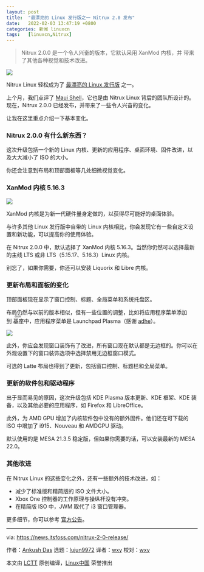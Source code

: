 ```yaml
---
layout: post
title:	"最漂亮的 Linux 发行版之一 Nitrux 2.0 发布"
date:	2022-02-03 13:47:19 +0800 
categories:	新闻 linuxcn 
tags:	[linuxcn,Nitrux]
---
```




> 
> Nitrux 2.0.0 是一个令人兴奋的版本，它默认采用 XanMod 内核，并 带来了其他各种视觉和技术改进。
> 
> 
> 


![](/Asserts/Images//attachment/album/202202/03/134719jkk774r78nmm6iwm.png)


Nitrux Linux 轻松成为了 [最漂亮的 Linux 发行版](https://itsfoss.com/beautiful-linux-distributions/) 之一。


上个月，我们点评了 [Maui Shell](https://news.itsfoss.com/maui-shell-unveiled/)，它也是由 Nitrux Linux 背后的团队所设计的。现在，Nitrux 2.0.0 已经发布，并带来了一些令人兴奋的变化。


让我在这里重点介绍一下基本变化。


### Nitrux 2.0.0 有什么新东西？


这次升级包括一个新的 Linux 内核、更新的应用程序、桌面环境、固件改进，以及大大减小了 ISO 的大小。


你还会注意到布局和顶部面板等几处细微视觉变化。


### XanMod 内核 5.16.3


![](/Asserts/Images//attachment/album/202202/03/134721md1e18eectifcf55.png)


XanMod 内核是为新一代硬件量身定做的，以获得尽可能好的桌面体验。


与许多其他 Linux 发行版中自带的 Linux 内核相比，你会发现它有一些自定义设置和新功能，可以提高你的使用体验。


在 Nitrux 2.0.0 中，默认选择了 XanMod 内核 5.16.3。当然你仍然可以选择最新的主线 LTS 或非 LTS（5.15.17、5.16.3）Linux 内核。


别忘了，如果你需要，你还可以安装 Liquorix 和 Libre 内核。


### 更新布局和面板的变化


顶部面板现在显示了窗口控制、标题、全局菜单和系统托盘区。


布局仍然与以前的版本相似，但有一些位置的调整，比如将应用程序菜单添加到<ruby> 基座 <rt>  dock </rt></ruby>中，应用程序菜单是 Launchpad Plasma（感谢 [adhe](https://www.pling.com/u/adhe/)）。


![](/Asserts/Images//attachment/album/202202/03/134721md1e18eectifcf55.png)


此外，你应会发现窗口装饰有了改进，所有窗口现在默认都是无边框的。你可以在外观设置下的窗口装饰选项中选择禁用无边框窗口模式。


可选的 Latte 布局也得到了更新，包括窗口控制、标题栏和全局菜单。


### 更新的软件包和驱动程序


出于显而易见的原因，这次升级包括 KDE Plasma 版本更新、KDE 框架、KDE 装备，以及其他必要的应用程序，如 Firefox 和 LibreOffice。


此外，为 AMD GPU 增加了内核软件包中没有的额外固件。他们还在可下载的 ISO 中增加了 i915、Nouveau 和 AMDGPU 驱动。


默认使用的是 MESA 21.3.5 稳定版，但如果你需要的话，可以安装最新的 MESA 22.0。


### 其他改进


在 Nitrux Linux 的这些变化之外，还有一些额外的技术改进，如：


* 减少了标准版和精简版的 ISO 文件大小。
* Xbox One 控制器的工作原理与操纵杆没有冲突。
* 在精简版 ISO 中，JWM 取代了 i3 窗口管理器。


更多细节，你可以参考 [官方公告](https://nxos.org/changelog/release-announcement-nitrux-2-0-0/#download)。




---


via: <https://news.itsfoss.com/nitrux-2-0-release/>


作者：[Ankush Das](https://news.itsfoss.com/author/ankush/) 选题：[lujun9972](https://github.com/lujun9972) 译者：[wxy](https://github.com/wxy) 校对：[wxy](https://github.com/wxy)


本文由 [LCTT](https://github.com/LCTT/TranslateProject) 原创编译，[Linux中国](https://linux.cn/) 荣誉推出
